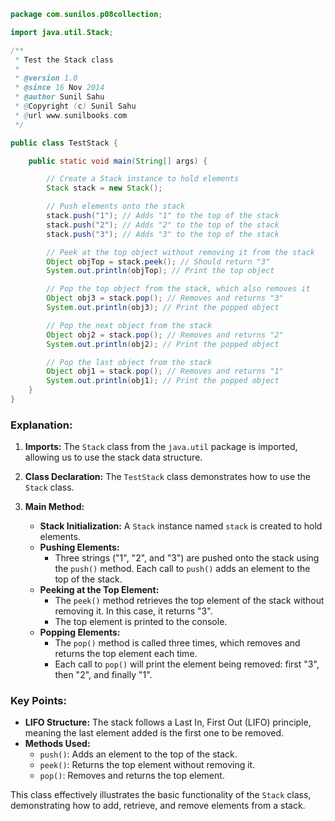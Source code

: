 
```java
package com.sunilos.p08collection;

import java.util.Stack;

/**
 * Test the Stack class
 * 
 * @version 1.0
 * @since 16 Nov 2014
 * @author Sunil Sahu
 * @Copyright (c) Sunil Sahu
 * @url www.sunilbooks.com
 */

public class TestStack {

    public static void main(String[] args) {

        // Create a Stack instance to hold elements
        Stack stack = new Stack();

        // Push elements onto the stack
        stack.push("1"); // Adds "1" to the top of the stack
        stack.push("2"); // Adds "2" to the top of the stack
        stack.push("3"); // Adds "3" to the top of the stack

        // Peek at the top object without removing it from the stack
        Object objTop = stack.peek(); // Should return "3"
        System.out.println(objTop); // Print the top object

        // Pop the top object from the stack, which also removes it
        Object obj3 = stack.pop(); // Removes and returns "3"
        System.out.println(obj3); // Print the popped object

        // Pop the next object from the stack
        Object obj2 = stack.pop(); // Removes and returns "2"
        System.out.println(obj2); // Print the popped object

        // Pop the last object from the stack
        Object obj1 = stack.pop(); // Removes and returns "1"
        System.out.println(obj1); // Print the popped object
    }
}
```

### Explanation:

1. **Imports:** The `Stack` class from the `java.util` package is imported, allowing us to use the stack data structure.

2. **Class Declaration:** The `TestStack` class demonstrates how to use the `Stack` class.

3. **Main Method:**
   - **Stack Initialization:** A `Stack` instance named `stack` is created to hold elements.
   - **Pushing Elements:** 
     - Three strings ("1", "2", and "3") are pushed onto the stack using the `push()` method. Each call to `push()` adds an element to the top of the stack.
   - **Peeking at the Top Element:**
     - The `peek()` method retrieves the top element of the stack without removing it. In this case, it returns "3".
     - The top element is printed to the console.
   - **Popping Elements:**
     - The `pop()` method is called three times, which removes and returns the top element each time.
     - Each call to `pop()` will print the element being removed: first "3", then "2", and finally "1".

### Key Points:
- **LIFO Structure:** The stack follows a Last In, First Out (LIFO) principle, meaning the last element added is the first one to be removed.
- **Methods Used:** 
  - `push()`: Adds an element to the top of the stack.
  - `peek()`: Returns the top element without removing it.
  - `pop()`: Removes and returns the top element. 

This class effectively illustrates the basic functionality of the `Stack` class, demonstrating how to add, retrieve, and remove elements from a stack.

